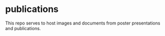 # publications

This repo serves to host images and documents from poster presentations and publications.
